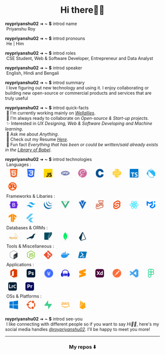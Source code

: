 <h1 align="center">Hi there👋🏻</h1>

**roypriyanshu02** ➜ **~** **$** introd name \
&nbsp;Priyanshu Roy

**roypriyanshu02** ➜ **~** **$** introd pronouns \
&nbsp;He | Him

**roypriyanshu02** ➜ **~** **$** introd roles \
&nbsp;CSE Student, Web & Software Developer, Entrepreneur and Data Analyst

**roypriyanshu02** ➜ **~** **$** introd speaker \
&nbsp;English, Hindi and Bengali

**roypriyanshu02** ➜ **~** **$** introd summary \
&nbsp;I love figuring out new technology and using it. I enjoy collaborating or building new open-source or commercial products and services that are truly useful

**roypriyanshu02** ➜ **~** **$** introd quick-facts \
&nbsp;🔭 I’m currently working mainly on *[Wellallies](https://github.com/wellallies)*. \
&nbsp;🤝 I’m always ready to collaborate on *Open-source & Start-up projects*. \
&nbsp;✨ Interested in *UX Designing, Web & Software Developing and Machine learning*. \
&nbsp;💬 Ask me about *Anything*. \
&nbsp;📄 Check out my Resume *[Here](https://drive.google.com/drive/folders/1sIvW7jsUrjzo3ycM6Kf4wF6hoH9fkB9J?usp=share_link)*. \
&nbsp;👾 Fun fact _Everything that has been or could be written/said already exists in the [Library of Babel](https://libraryofbabel.info/)_.

**roypriyanshu02** ➜ **~** **$** introd technologies \
&nbsp;Languages : \
&nbsp;<a href="https://html.spec.whatwg.org/multipage/"><img loading="lazy" src="./icons/html5.svg" title="HTML5"></a>
<a href="https://www.w3.org/TR/CSS/#css"><img loading="lazy" src="./icons/css3.svg" title="CSS3"></a>
<a href="http://www.ecma-international.org/publications-and-standards/standards/ecma-262/"><img loading="lazy" src="./icons/javascript.svg" title="Javascript"></a>
<a href="https://www.php.net/"><img loading="lazy" src="./icons/php.svg" title="PHP"></a>
<a href="https://sass-lang.com/"><img loading="lazy" src="./icons/sass.svg" title="SASS"></a>
<a href="https://www.open-std.org/jtc1/sc22/wg14/"><img loading="lazy" src="./icons/c-lang.svg" title="C Lang"></a>
<a href="https://www.python.org/"><img loading="lazy" src="./icons/python_effect-85.svg" title="Python - Learning"></a>
<a href="https://www.typescriptlang.org/"><img loading="lazy" src="./icons/typescript_effect-85.svg" title="Typescript - Learning"></a>
<a href="https://dart.dev/"><img loading="lazy" src="./icons/dart_effect-65.svg" title="Dart - Will learn soon"></a>
<a href="https://www.rust-lang.org/"><img loading="lazy" src="./icons/rust_effect-65.svg" title="Rust - Will learn soon"></a> \
&nbsp;Frameworks & Libaries : \
&nbsp;<a href="https://getbootstrap.com/"><img loading="lazy" src="./icons/bootstrap-css.svg" title="Bootstrap CSS"></a>
<a href="https://tailwindcss.com/"><img loading="lazy" src="./icons/tailwind-css.svg" title="Tailwind CSS"></a>
<a href="https://jquery.com/"><img loading="lazy" src="./icons/jquery.svg" title="Jquery"></a>
<a href="https://vuejs.org/"><img loading="lazy" src="./icons/vuejs.svg" title="VueJS"></a>
<a href="https://vuetifyjs.com/"><img loading="lazy" src="./icons/vuetifyjs.svg" title="VuetifyJS"></a>
<a href="https://jestjs.io/"><img loading="lazy" src="./icons/jestjs_effect-85.svg" title="JestJS - Learning"></a>
<a href="https://svelte.dev/"><img loading="lazy" src="./icons/sveltejs_effect-85.svg" title="SvelteJS - Learning"></a>
<a href="https://reactjs.org/"><img loading="lazy" src="./icons/reactjs_effect-65.svg" title="ReactJS - Will learn soon"></a>
<a href="https://mui.com/"><img loading="lazy" src="./icons/mui_effect-65.svg" title="MUI - Will learn soon"></a>
<a href="https://www.tensorflow.org/"><img loading="lazy" src="./icons/tensorflow_effect-65.svg" title="Tensorflow - Will learn soon"></a>
<a href="https://flutter.dev/"><img loading="lazy" src="./icons/flutter_effect-65.svg" title="Flutter - Will learn soon"></a> \
&nbsp;Databases & ORMs : \
&nbsp;<a href="https://www.mysql.com/"><img loading="lazy" src="./icons/mysql.svg" title="MySQL"></a>
<a href="https://mariadb.org/"><img loading="lazy" src="./icons/mariadb.svg" title="MariaDB"></a>
<a href="https://www.sqlite.org/"><img loading="lazy" src="./icons/sqlite.svg" title="SQLite"></a>
<a href="https://www.mongodb.com/"><img loading="lazy" src="./icons/mongodb_effect-85.svg" title="MongoDB - Learning"></a>
<a href="https://www.prisma.io/"><img loading="lazy" src="./icons/prisma_effect-65.svg" title="Prisma - Will learn soon"></a> \
&nbsp;Tools & Miscellaneous : \
&nbsp;<a href="https://www.gnu.org/software/bash/"><img loading="lazy" src="./icons/bash.svg" title="BASH"></a>
<a href="https://nodejs.org/"><img loading="lazy" src="./icons/nodejs.svg" title="NodeJS"></a>
<a href="https://git-scm.com/"><img loading="lazy" src="./icons/git.svg" title="Git"></a>
<a href="https://www.docker.com/"><img loading="lazy" src="./icons/docker_effect-85.svg" title="Docker - Learning"></a>
<a href="https://learn.microsoft.com/en-in/powershell/"><img loading="lazy" src="./icons/powershell_effect-65.svg" title="Powershell - Will learn soon"></a> \
&nbsp;Applications : \
&nbsp;<a href="https://www.microsoft.com/en/microsoft-365/microsoft-office/"><img loading="lazy" src="./icons/microsoft-office.svg" title="Microsoft Office"></a>
<a href="https://www.adobe.com/in/products/photoshop/"><img loading="lazy" src="./icons/adobe-photoshop.svg" title="Adobe Photoshop"></a>
<a href="https://www.vegascreativesoftware.com/in/vegas-pro/"><img loading="lazy" src="./icons/vegas-pro.svg" title="Vegas Pro"></a>
<a href="https://www.audacityteam.org/"><img loading="lazy" src="./icons/audacity.svg" title="Audacity"></a>
<a href="https://www.sublimetext.com/"><img loading="lazy" src="./icons/sublime-text.svg" title="Sublime Text"></a>
<a href="https://www.adobe.com/in/products/xd/"><img loading="lazy" src="./icons/adobe-xd.svg" title="Adobe XD"></a>
<a href="https://www.postman.com/"><img loading="lazy" src="./icons/postman.svg" title="Postman"></a>
<a href="https://code.visualstudio.com/"><img loading="lazy" src="./icons/vscode.svg" title="VSCode"></a>
<a href="https://www.figma.com/"><img loading="lazy" src="./icons/figma.svg" title="Figma"></a>
<a href="https://www.adobe.com/in/products/photoshop-lightroom-classic"><img loading="lazy" src="./icons/adobe-lightroom_effect-65.svg" title="Adobe Lightroom Pro - Will learn soon"></a>
<a href="https://www.adobe.com/products/premiere"><img loading="lazy" src="./icons/adobe-premiere-pro_effect-65.svg" title="Adobe Premiere Pro - Will learn soon"></a> \
&nbsp;OSs & Platforms : \
&nbsp;<a href="https://www.microsoft.com/en-in/windows/"><img loading="lazy" src="./icons/windows.svg" title="Windows"></a>
<a href="https://ubuntu.com/"><img loading="lazy" src="./icons/ubuntu.svg" title="Ubuntu"></a>
<a href="https://supabase.com/"><img loading="lazy" src="./icons/supabase_effect-65.svg" title="Supabase - Will learn soon"></a>
<a href="https://aws.amazon.com/"><img loading="lazy" src="./icons/aws_effect-65.svg" title="AWS - Will learn soon"></a>
<a href="https://firebase.google.com/"><img loading="lazy" src="./icons/firebase_effect-65.svg" title="Firebase - Will learn soon"></a>


**roypriyanshu02** ➜ **~** **$** introd see-you \
&nbsp;I like connecting with different people so if you want to say *Hi👋🏻*, here's my social media handles *[@roypriyanshu02](https://about.me/roypriyanshu02)*. I'll be happy to meet you more!

---

<h3 align="center">My repos ⬇️</h3>